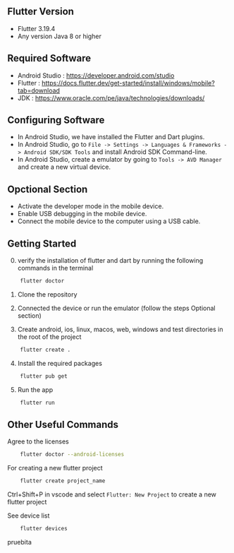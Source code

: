 ## Flutter Version

- Flutter 3.19.4
- Any version Java 8 or higher

## Required Software

- Android Studio : https://developer.android.com/studio
- Flutter : https://docs.flutter.dev/get-started/install/windows/mobile?tab=download
- JDK : https://www.oracle.com/pe/java/technologies/downloads/

## Configuring Software

- In Android Studio, we have installed the Flutter and Dart plugins.
- In Android Studio, go to `File -> Settings -> Languages & Frameworks -> Android SDK/SDK Tools` and install Android SDK Command-line.
- In Android Studio, create a emulator by going to `Tools -> AVD Manager` and create a new virtual device.

## Opctional Section

- Activate the developer mode in the mobile device.
- Enable USB debugging in the mobile device.
- Connect the mobile device to the computer using a USB cable.

## Getting Started

0. verify the installation of flutter and dart by running the following commands in the terminal

```bash
    flutter doctor
```

1. Clone the repository

2. Connected the device or run the emulator (follow the steps Optional section)

3. Create android, ios, linux, macos, web, windows and test directories in the root of the project

```bash
    flutter create .
```

4. Install the required packages

```bash
    flutter pub get
```
5. Run the app

```bash
    flutter run
```

## Other Useful Commands

Agree to the licenses

```bash
    flutter doctor --android-licenses
```

For creating a new flutter project

```bash
    flutter create project_name
```
Ctrl+Shift+P in vscode and select `Flutter: New Project` to create a new flutter project

See device list

```bash
    flutter devices
```
pruebita